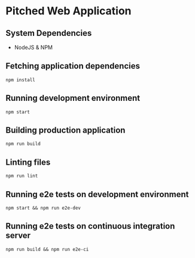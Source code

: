 # Pitched Web Application

## System Dependencies
* NodeJS & NPM

## Fetching application dependencies
```
npm install
```

## Running development environment
```
npm start
```

## Building production application
```
npm run build
```

## Linting files
```
npm run lint
```

## Running e2e tests on development environment
```
npm start && npm run e2e-dev
```

## Running e2e tests on continuous integration server
```
npm run build && npm run e2e-ci
```
